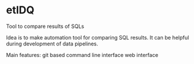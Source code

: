 # etlDQ
Tool to compare results of SQLs

Idea is to make automation tool for comparing SQL results. It can be helpful during development of data pipelines.

Main features:
git based
command line interface
web interface

